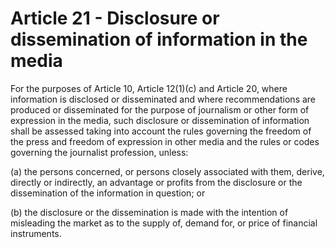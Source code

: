 # Article 21 - Disclosure or dissemination of information in the media


For the purposes of Article 10, Article 12(1)(c) and Article 20, where information is disclosed or disseminated and where recommendations are produced or disseminated for the purpose of journalism or other form of expression in the media, such disclosure or dissemination of information shall be assessed taking into account the rules governing the freedom of the press and freedom of expression in other media and the rules or codes governing the journalist profession, unless:

(a) the persons concerned, or persons closely associated with them, derive, directly or indirectly, an advantage or profits from the disclosure or the dissemination of the information in question; or

(b) the disclosure or the dissemination is made with the intention of misleading the market as to the supply of, demand for, or price of financial instruments.

